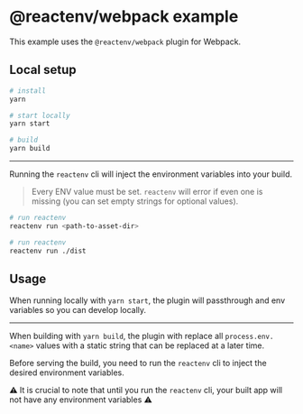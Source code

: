 # @reactenv/webpack example

This example uses the `@reactenv/webpack` plugin for Webpack.

## Local setup

```sh
# install
yarn

# start locally
yarn start

# build
yarn build
```

---

Running the `reactenv` cli will inject the environment variables into your build.

> Every ENV value must be set. `reactenv` will error if even one is missing (you can set empty strings for optional values).

```sh
# run reactenv
reactenv run <path-to-asset-dir>
```

```sh
# run reactenv
reactenv run ./dist
```

## Usage

When running locally with `yarn start`, the plugin will passthrough and env variables so you can develop locally.

---

When building with `yarn build`, the plugin with replace all `process.env.<name>` values with a static string that can be replaced at a later time.

Before serving the build, you need to run the `reactenv` cli to inject the desired environment variables.

⚠️ It is crucial to note that until you run the `reactenv` cli, your built app will not have any environment variables ⚠️
